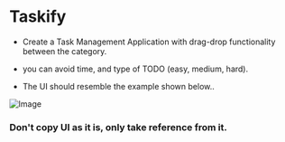 # Taskify

- Create a Task Management Application with drag-drop functionality between the category.

- you can avoid time, and type of TODO (easy, medium, hard).

- The UI should resemble the example shown below..

![Image](https://utfs.io/f/c63f4dc5-6833-4c65-9b07-e1421d833ee2-ng18dw.png)

### Don't copy UI as it is, only take reference from it.
